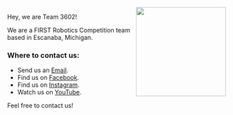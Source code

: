 <img align='right' src="https://i.imgur.com/sv5ZRF6.png" width="207">

Hey, we are Team 3602!

We are a FIRST Robotics Competition team based in Escanaba, Michigan.

### Where to contact us:
- Send us an [Email](mailto:team3602@gmail.com).
- Find us on [Facebook](https://www.facebook.com/RoboMos).
- Find us on [Instagram](https://www.instagram.com/robomos_team3602/).
- Watch us on [YouTube](https://www.youtube.com/user/Robomos3602).

Feel free to contact us!
